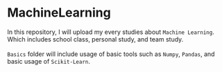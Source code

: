 # MachineLearning

In this repository, I will upload my every studies about `Machine Learning`.  
Which includes school class, personal study, and team study.  
</br>
`Basics` folder will include usage of basic tools such as `Numpy`, `Pandas`, and basic usage of `Scikit-Learn`.
